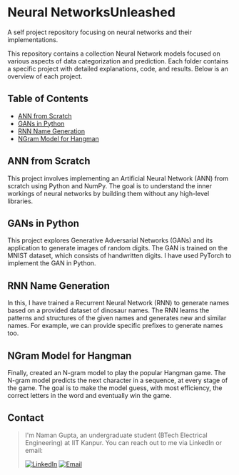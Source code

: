# Neural NetworksUnleashed

A self project repository focusing on neural networks and their implementations.

This repository contains a collection Neural Network models focused on various aspects of data categorization and prediction. Each folder contains a specific project with detailed explanations, code, and results. Below is an overview of each project.


## Table of Contents
- [ANN from Scratch](#ann-from-scratch)
- [GANs in Python](#gans-in-python)
- [RNN Name Generation](#rnn-name-generation)
- [NGram Model for Hangman](#ngram-model-for-hangman)

## ANN from Scratch
This project involves implementing an Artificial Neural Network (ANN) from scratch using Python and NumPy. The goal is to understand the inner workings of neural networks by building them without any high-level libraries.

## GANs in Python

This project explores Generative Adversarial Networks (GANs) and its application to generate images of random digits. The GAN is trained on the MNIST dataset, which consists of handwritten digits. I have used PyTorch to implement the GAN in Python.

## RNN Name Generation

In this, I have trained a Recurrent Neural Network (RNN) to generate names based on a provided dataset of dinosaur names. The RNN learns the patterns and structures of the given names and generates new and similar names. For example, we can provide specific prefixes to generate names too.

## NGram Model for Hangman

Finally, created an N-gram model to play the popular Hangman game. The N-gram model predicts the next character in a sequence, at every stage of the game. The goal is to make the model guess, with most efficiency, the correct letters in the word and eventually win the game.


## Contact


> I'm Naman Gupta, an undergraduate student (BTech Electrical Engineering) at IIT Kanpur. You can reach out to me via LinkedIn or email:
> 
> [![LinkedIn](https://img.shields.io/badge/LinkedIn-0077B5?style=for-the-badge&logo=linkedin&logoColor=white)](https://www.linkedin.com/in/naman-gupta-0750521b0/) [![Email](https://img.shields.io/badge/Email-D14836?style=for-the-badge&logo=gmail&logoColor=white)](mailto:namangupta22@iitk.ac.in)
